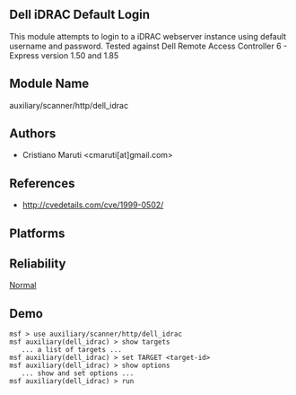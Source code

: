 ## Dell iDRAC Default Login

This module attempts to login to a iDRAC webserver instance 
using default username and password. Tested against Dell 
Remote Access Controller 6 - Express version 1.50 and 1.85


## Module Name
auxiliary/scanner/http/dell_idrac

## Authors
* Cristiano Maruti <cmaruti[at]gmail.com>


## References
* http://cvedetails.com/cve/1999-0502/




## Platforms


## Reliability
[Normal](https://github.com/rapid7/metasploit-framework/wiki/Exploit-Ranking)

## Demo

```
msf > use auxiliary/scanner/http/dell_idrac
msf auxiliary(dell_idrac) > show targets
   ... a list of targets ...
msf auxiliary(dell_idrac) > set TARGET <target-id>
msf auxiliary(dell_idrac) > show options
   ... show and set options ...
msf auxiliary(dell_idrac) > run
```
    
    